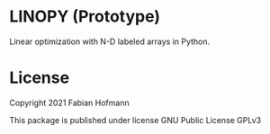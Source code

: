 # LINOPY (Prototype)

Linear optimization with N-D labeled arrays in Python. 


# License 

Copyright 2021 Fabian Hofmann

This package is published under license GNU Public License GPLv3
